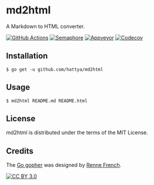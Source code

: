 # md2html

A Markdown to HTML converter.

[![GitHub Actions](https://github.com/hattya/md2html/actions/workflows/ci.yml/badge.svg)](https://github.com/hattya/md2html/actions/workflows/ci.yml)
[![Semaphore](https://semaphoreci.com/api/v1/hattya/md2html/branches/master/badge.svg)](https://semaphoreci.com/hattya/md2html)
[![Appveyor](https://ci.appveyor.com/api/projects/status/s0gjff110mlep6tr/branch/master?svg=true)](https://ci.appveyor.com/project/hattya/md2html)
[![Codecov](https://codecov.io/gh/hattya/md2html/branch/master/graph/badge.svg)](https://codecov.io/gh/hattya/md2html)


## Installation

```console
$ go get -u github.com/hattya/md2html
```


## Usage

```console
$ md2html README.md README.html
```


## License

md2html is distributed under the terms of the MIT License.


## Credits

The [Go gopher](https://blog.golang.org/gopher) was designed by [Renne French](https://reneefrench.blogspot.com/).

[![CC BY 3.0](https://i.creativecommons.org/l/by/3.0/80x15.png)](https://creativecommons.org/licenses/by/3.0/)
